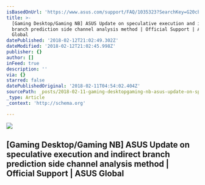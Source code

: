 ```yaml
---
isBasedOnUrl: 'https://www.asus.com/support/FAQ/1035323?SearchKey=G20cb%20me/'
title: >-
  [Gaming Desktop/Gaming NB] ASUS Update on speculative execution and indirect
  branch prediction side channel analysis method | Official Support | ASUS
  Global
datePublished: '2018-02-12T21:02:49.302Z'
dateModified: '2018-02-12T21:02:45.998Z'
publisher: {}
author: []
inFeed: true
description: ''
via: {}
starred: false
datePublishedOriginal: '2018-02-11T04:54:02.404Z'
sourcePath: _posts/2018-02-11-gaming-desktopgaming-nb-asus-update-on-speculative-execut.md
_type: Article
_context: 'http://schema.org'

---
```

<article style=""><img src="https://imgflo.herokuapp.com/graph/2b2431f8e7ba7b0/e42aeb13cd22ce4540a2a35d5788598b/noop.jpg?input=https%3A%2F%2Fdlcdnimgs.asus.com%2F20160129_cosmo%2Fcosmo%2Fimages%2Fasus_logo.jpg" /><h1>[Gaming Desktop/Gaming NB] ASUS Update on speculative execution and indirect branch prediction side channel analysis method | Official Support | ASUS Global</h1></article>